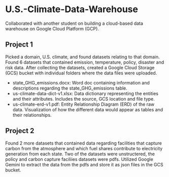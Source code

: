 # U.S.-Climate-Data-Warehouse
Collaborated with another student on building a cloud-based data warehouse on Google Cloud Platform (GCP).

## Project 1
Picked a domain, U.S. climate, and found datasets relating to that domain. Found 6 datasets that contained emission, temperature, policy, disaster and risk data. After collecting the datasets, created a Google Cloud Storage (GCS) bucket with individual folders where the data files were uploaded.
- state_GHG_emissions.docx: Word doc containing information and descriptions regarding the state_GHG_emissions table.
- us-climate-data-dict-v1.xlsx: Data dictionary representing the entities and their attributes. Includes the source, GCS location and file type.
- us-climate-erd-v1.pdf: Entity Relationship Diagram (ERD) of the raw data. Visualization of how the different data would appear as tables and their relationships.

## Project 2
Found 2 more datasets that contained data regarding facilities that capture carbon from the atmosphere and which fuel shares contribute to electricity generation from each state. Two of the datasets were unstructered, the policy and carbon capture faciliies datasets were pdfs. Utilized Google Gemini to extract the data from the pdfs and store it as json files in the GCS bucket.
